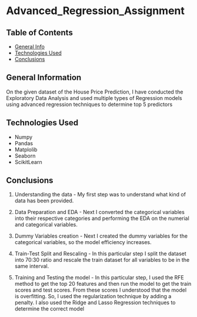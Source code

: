 # Advanced_Regression_Assignment
## Table of Contents
* [General Info](#general-information)
* [Technologies Used](#technologies-used)
* [Conclusions](#conclusions)


## General Information
On the given dataset of the House Price Prediction, I have conducted the Exploratory Data Analysis and used multiple types of Regression models using advanced regression techniques to determine top 5 predictors

## Technologies Used
- Numpy
- Pandas
- Matplolib
- Seaborn
- ScikitLearn

## Conclusions 
1. Understanding the data - My first step was to understand what kind of data has been provided. 

2. Data Preparation and EDA  - Next I converted the categorical variables into their respective categories and performing the EDA on the numerial and categorical variables.

3. Dummy Variables creation - Next I created the dummy variables for the categorical variables, so the model efficiency increases.

4. Train-Test Split and Rescaling - In this particular step I split the dataset into 70:30 ratio and rescale the train dataset for all variables to be in the same interval.  

5. Training and Testing  the model - In this particular step, I used the RFE method to get the top 20 features and then run the model to get the train scores and test scores. From these scores I understood that the model is overfitting. So, I used the regularization technique by adding a penalty. I also used the Ridge and Lasso Regression techniques to determine the correct model 

